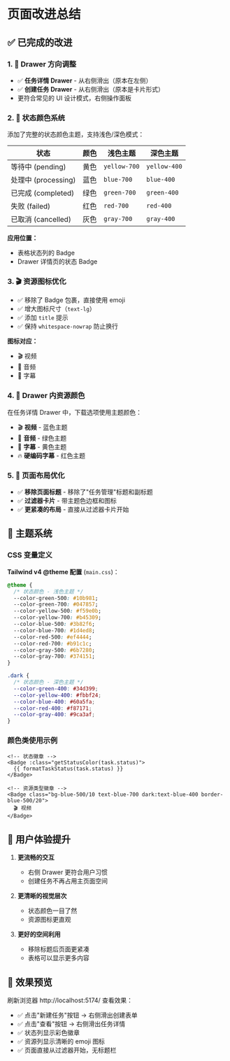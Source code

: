 # 页面改进总结

## ✅ 已完成的改进

### 1. 🎨 Drawer 方向调整
- ✅ **任务详情 Drawer** - 从右侧滑出（原本在左侧）
- ✅ **创建任务 Drawer** - 从右侧滑出（原本是卡片形式）
- 更符合常见的 UI 设计模式，右侧操作面板

### 2. 🎯 状态颜色系统
添加了完整的状态颜色主题，支持浅色/深色模式：

| 状态 | 颜色 | 浅色主题 | 深色主题 |
|------|------|----------|----------|
| 等待中 (pending) | 黄色 | `yellow-700` | `yellow-400` |
| 处理中 (processing) | 蓝色 | `blue-700` | `blue-400` |
| 已完成 (completed) | 绿色 | `green-700` | `green-400` |
| 失败 (failed) | 红色 | `red-700` | `red-400` |
| 已取消 (cancelled) | 灰色 | `gray-700` | `gray-400` |

**应用位置：**
- 表格状态列的 Badge
- Drawer 详情页的状态 Badge

### 3. 🎬 资源图标优化
- ✅ 移除了 Badge 包裹，直接使用 emoji
- ✅ 增大图标尺寸（`text-lg`）
- ✅ 添加 `title` 提示
- ✅ 保持 `whitespace-nowrap` 防止换行

**图标对应：**
- 🎬 视频
- 🎵 音频  
- 📝 字幕

### 4. 🎨 Drawer 内资源颜色
在任务详情 Drawer 中，下载选项使用主题颜色：
- 🎬 **视频** - 蓝色主题
- 🎵 **音频** - 绿色主题
- 📝 **字幕** - 黄色主题
- 🔥 **硬编码字幕** - 红色主题

### 5. 📐 页面布局优化
- ✅ **移除页面标题** - 移除了"任务管理"标题和副标题
- ✅ **过滤器卡片** - 带主题色边框和图标
- ✅ **更紧凑的布局** - 直接从过滤器卡片开始

## 🎨 主题系统

### CSS 变量定义

**Tailwind v4 @theme 配置** (`main.css`)：
```css
@theme {
  /* 状态颜色 - 浅色主题 */
  --color-green-500: #10b981;
  --color-green-700: #047857;
  --color-yellow-500: #f59e0b;
  --color-yellow-700: #b45309;
  --color-blue-500: #3b82f6;
  --color-blue-700: #1d4ed8;
  --color-red-500: #ef4444;
  --color-red-700: #b91c1c;
  --color-gray-500: #6b7280;
  --color-gray-700: #374151;
}

.dark {
  /* 状态颜色 - 深色主题 */
  --color-green-400: #34d399;
  --color-yellow-400: #fbbf24;
  --color-blue-400: #60a5fa;
  --color-red-400: #f87171;
  --color-gray-400: #9ca3af;
}
```

### 颜色类使用示例

```vue
<!-- 状态徽章 -->
<Badge :class="getStatusColor(task.status)">
  {{ formatTaskStatus(task.status) }}
</Badge>

<!-- 资源类型徽章 -->
<Badge class="bg-blue-500/10 text-blue-700 dark:text-blue-400 border-blue-500/20">
  🎬 视频
</Badge>
```

## 📱 用户体验提升

1. **更流畅的交互**
   - 右侧 Drawer 更符合用户习惯
   - 创建任务不再占用主页面空间

2. **更清晰的视觉层次**
   - 状态颜色一目了然
   - 资源图标更直观

3. **更好的空间利用**
   - 移除标题后页面更紧凑
   - 表格可以显示更多内容

## 🚀 效果预览

刷新浏览器 http://localhost:5174/ 查看效果：

- ✅ 点击"新建任务"按钮 → 右侧滑出创建表单
- ✅ 点击"查看"按钮 → 右侧滑出任务详情
- ✅ 状态列显示彩色徽章
- ✅ 资源列显示清晰的 emoji 图标
- ✅ 页面直接从过滤器开始，无标题栏

